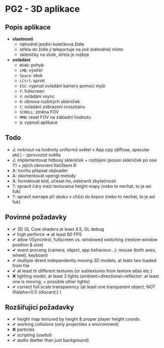 # PG2 - 3D aplikace

## Popis aplikace
- **vlastnosti**
	- náhodně jezdící kolečková židle
	- střela do židle ji teleportuje na jiné (náhodné) místo
	- skleničky na stole, střela je rozbije
- **ovládání**
	- `WSAD`: pohyb
	- `LMB`: výstřel
	- `Space`: skok
	- `LCtrl`: sprint
	- `ESC`: vypnutí ovládání kamery pomocí myši
	- `F`: fullscreen
	- `V`: ovládání vsync
	- `R`: obnova rozbitých skleniček
	- `C`: ovládání zobrazení crosshairu
	- `SCROLL`: změna FOV
	- `MMB`: reset FOV na základní hodnotu
	- `Q`: vypnutí aplikace

## Todo
- J: mrknout na hodnoty uniformů světel v App.cpp (diffuse, specular atd.) - zprovoznit světla
- J: implementovat hitboxy skleniček + rozbíjení (posun skleniček po ose Y) + jejich obnovení tlačítkem R
- A: trochu přepsat objloader
- A: okomentovat opengl metody
- A: formátovat kód, učesat ho, odstranit zbytečnosti
- ?: opravit čáry mezi texturama height mapy (nebo to nechat, to je asi fuk)
- ?: opravit earrape při skoku v chůzi do kopce (nebo to nechat, to je asi fuk)

## Povinné požadavky
- ✔ 3D GL Core shaders at least 4.5, GL debug
- ✔ high perforce => at least 60 FPS
- ✔ allow VSyncntrol, fullscreen vs. windowed switching (restore window position & size)
- ✔ event proceng (camera, object, app behaviour...): mouse (both axes, wheel), keyboard
- ✔ multiple dirent independently moving 3D models, at leats two loaded from file
- ✔ at least th different textures (or subtextures from texture atlas etc.)
- ❌ lighting model, at least 3 lights (ambient+directional+reflector: at least one is moving; + possible other lights)
- ✔ correct full scale transparency (at least one transparent object; NOT if(alpha<0.1) {discard;} )


## Rozšiřující požadavky
- ✔ height map textured by height & proper player height coords
- ✔ working collisions (only projectiles x environment)
- ❌ particles
- ✔ scripting (useful)
- ✔ audio (better than just background)
